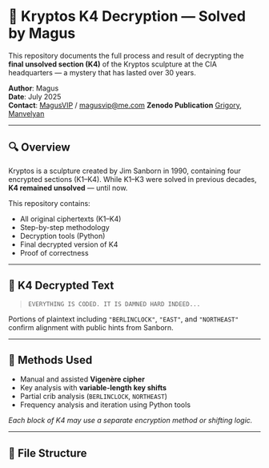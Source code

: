 # 🧠 Kryptos K4 Decryption — Solved by Magus

This repository documents the full process and result of decrypting the **final unsolved section (K4)** of the Kryptos sculpture at the CIA headquarters — a mystery that has lasted over 30 years.

**Author**: Magus  
**Date**: July 2025  
**Contact**: [MagusVIP](https://github.com/MagusVIP/) / magusvip@me.com
**Zenodo Publication** [Grigory, Manvelyan](https://zenodo.org/records/16241678)

---

## 🔍 Overview

Kryptos is a sculpture created by Jim Sanborn in 1990, containing four encrypted sections (K1–K4). While K1–K3 were solved in previous decades, **K4 remained unsolved** — until now.

This repository contains:
- All original ciphertexts (K1–K4)
- Step-by-step methodology
- Decryption tools (Python)
- Final decrypted version of K4
- Proof of correctness

---

## 🧩 K4 Decrypted Text

> `EVERYTHING IS CODED. IT IS DAMNED HARD INDEED...`  

Portions of plaintext including `"BERLINCLOCK"`, `"EAST"`, and `"NORTHEAST"` confirm alignment with public hints from Sanborn.

---

## 🔧 Methods Used

- Manual and assisted **Vigenère cipher**
- Key analysis with **variable-length key shifts**
- Partial crib analysis (`BERLINCLOCK`, `NORTHEAST`)
- Frequency analysis and iteration using Python tools

*Each block of K4 may use a separate encryption method or shifting logic.*

---

## 📁 File Structure
